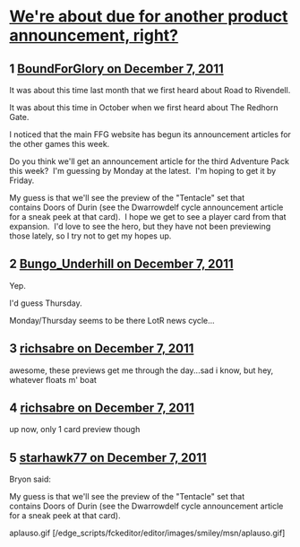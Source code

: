# [We&#039;re about due for another product announcement, right?](https://community.fantasyflightgames.com/topic/57262-were-about-due-for-another-product-announcement-right/)

## 1 [BoundForGlory on December 7, 2011](https://community.fantasyflightgames.com/topic/57262-were-about-due-for-another-product-announcement-right/?do=findComment&comment=564967)

It was about this time last month that we first heard about Road to Rivendell.

It was about this time in October when we first heard about The Redhorn Gate.

I noticed that the main FFG website has begun its announcement articles for the other games this week.

Do you think we'll get an announcement article for the third Adventure Pack this week?  I'm guessing by Monday at the latest.  I'm hoping to get it by Friday.

My guess is that we'll see the preview of the "Tentacle" set that contains Doors of Durin (see the Dwarrowdelf cycle announcement article for a sneak peek at that card).  I hope we get to see a player card from that expansion.  I'd love to see the hero, but they have not been previewing those lately, so I try not to get my hopes up.

## 2 [Bungo_Underhill on December 7, 2011](https://community.fantasyflightgames.com/topic/57262-were-about-due-for-another-product-announcement-right/?do=findComment&comment=564972)

Yep.

I'd guess Thursday.

Monday/Thursday seems to be there LotR news cycle...

## 3 [richsabre on December 7, 2011](https://community.fantasyflightgames.com/topic/57262-were-about-due-for-another-product-announcement-right/?do=findComment&comment=564999)

awesome, these previews get me through the day...sad i know, but hey, whatever floats m' boat

## 4 [richsabre on December 7, 2011](https://community.fantasyflightgames.com/topic/57262-were-about-due-for-another-product-announcement-right/?do=findComment&comment=565033)

up now, only 1 card preview though

## 5 [starhawk77 on December 7, 2011](https://community.fantasyflightgames.com/topic/57262-were-about-due-for-another-product-announcement-right/?do=findComment&comment=565084)

Bryon said:

My guess is that we'll see the preview of the "Tentacle" set that contains Doors of Durin (see the Dwarrowdelf cycle announcement article for a sneak peek at that card).



aplauso.gif [/edge_scripts/fckeditor/editor/images/smiley/msn/aplauso.gif]

